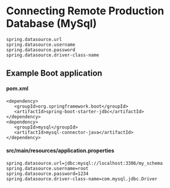 # Connecting Remote Production Database (MySql)

```
spring.datasource.url 
spring.datasource.username
spring.datasource.password
spring.datasource.driver-class-name
```

## Example Boot application

#### pom.xml

```
<dependency>
   <groupId>org.springframework.boot</groupId>
   <artifactId>spring-boot-starter-jdbc</artifactId>
</dependency>
<dependency>
   <groupId>mysql</groupId>
   <artifactId>mysql-connector-java</artifactId>
</dependency>
```

#### src/main/resources/application.properties

```
spring.datasource.url=jdbc:mysql://localhost:3306/my_schema
spring.datasource.username=root
spring.datasource.password=1234
spring.datasource.driver-class-name=com.mysql.jdbc.Driver
```